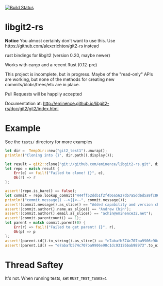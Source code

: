 [![Build Status](https://travis-ci.org/eminence/libgit2.svg?branch=master)](https://travis-ci.org/eminence/libgit2-rs)


libgit2-rs
==========

**Notice**
You almost certainly don't want to use this.  Use https://github.com/alexcrichton/git2-rs instead


rust bindings for libgit2 (version 0.20, maybe newer)

Works with cargo and a recent Rust (0.12-pre)

This project is incomplete, but in progress.  Maybe of the "read-only" APIs are working, but none
of the methods for creating new commits/blobs/trees/etc are in place.

Pull Requests will be happily accepted


Documentation at: http://eminence.github.io/libgit2-rs/doc/git2/git2/index.html

Example
=======
See the `tests/` directory for more examples

~~~rust
let dir =  TempDir::new("git2_test1").unwrap();
println!("Cloning into {}", dir.path().display());

let result = git2::clone("git://github.com/eminence/libgit2-rs.git", dir.path(), None);
let repo = match result {
    Err(e) => fail!("Failed to clone! {}", e),
    Ok(r) => r
};

assert!(repo.is_bare() == false);
let commit = repo.lookup_commit("444ff52ddb1f2f4b6a5627d57a5dd6d5a9fc86fd").unwrap();
println!("commit.message() -->{}<--", commit.message());
assert!(commit.message().as_slice() == "Added capability and version check\n");
assert!(commit.author().name.as_slice() == "Andrew Chin");
assert!(commit.author().email.as_slice() == "achin@eminence32.net");
assert!(commit.parentcount() == 1);
let parent = match commit.parent(0) {
    Err(r) => fail!("Failed to get parent! {}", r),
    Ok(p) => p
};
assert!(parent.id().to_string().as_slice() == "e7abafb574c707ba9906e90c1dc03126bab98973");
assert!(parent.id() == "e7abafb574c707ba9906e90c1dc03126bab98973".to_oid().unwrap());

~~~


Thread Saftey
=============
It's not.  When running tests, set `RUST_TEST_TASKS=1`

